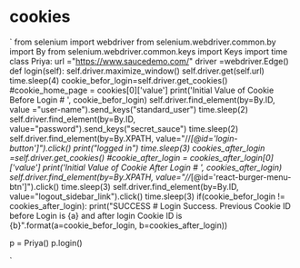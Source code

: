 # cookies

`
from selenium import webdriver
from selenium.webdriver.common.by import By
from selenium.webdriver.common.keys import Keys
import time 
class Priya:
    url ="https://www.saucedemo.com/"
    driver =webdriver.Edge()
    def login(self):
        self.driver.maximize_window()
        self.driver.get(self.url)
        time.sleep(4)
        cookie_befor_login=self.driver.get_cookies()
        #cookie_home_page = cookies[0]['value']
        print('Initial Value of Cookie Before Login # ', cookie_befor_login)
        self.driver.find_element(by=By.ID, value ="user-name").send_keys("standard_user")
        time.sleep(2)
        self.driver.find_element(by=By.ID, value="password").send_keys("secret_sauce")
        time.sleep(2)
        self.driver.find_element(by=By.XPATH, value="//*[@id='login-button']").click()
        print("logged in")
        time.sleep(3)
        cookies_after_login =self.driver.get_cookies()
        #cookie_after_login = cookies_after_login[0]['value']
        print('Initial Value of Cookie After Login # ', cookies_after_login) 
        self.driver.find_element(by=By.XPATH, value="//*[@id='react-burger-menu-btn']").click()
        time.sleep(3)
        self.driver.find_element(by=By.ID, value="logout_sidebar_link").click()
        time.sleep(3)
        if(cookie_befor_login != cookies_after_login):
            print("SUCCESS # Login Success. Previous Cookie ID before Login is {a} and after login Cookie ID is {b}".format(a=cookie_befor_login, b=cookies_after_login))

p = Priya()
p.login()


`